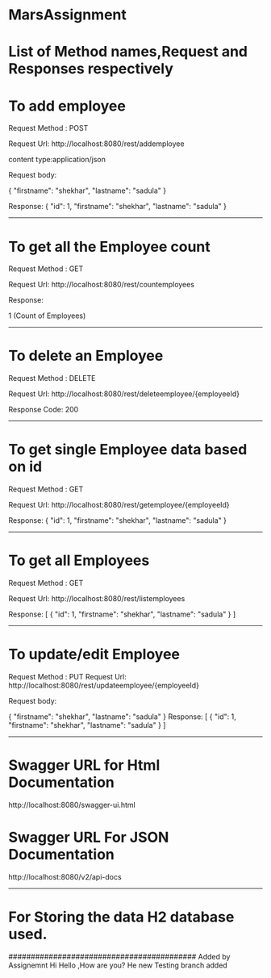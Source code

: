 # MarsAssignment

# List of Method names,Request and Responses respectively

# To add employee

Request Method : POST

Request Url: http://localhost:8080/rest/addemployee


content type:application/json

Request body:

{
  "firstname": "shekhar",
  "lastname": "sadula"
}

Response:
{
  "id": 1,
  "firstname": "shekhar",
  "lastname": "sadula"
}

*************************************************************

# To get all the Employee count

Request Method : GET

Request Url: http://localhost:8080/rest/countemployees 

Response: 

1 (Count of Employees)


*************************************************************

# To delete an Employee 

Request Method : DELETE
 
Request Url: http://localhost:8080/rest/deleteemployee/{employeeId}

Response Code: 200


*************************************************************

# To get single Employee data based on id

Request Method : GET 

Request Url: http://localhost:8080/rest/getemployee/{employeeId}

Response: 
{
  "id": 1,
  "firstname": "shekhar",
  "lastname": "sadula"
} 


*************************************************************

# To get all Employees  

Request Method : GET 

Request Url: http://localhost:8080/rest/listemployees

Response: 
[
  {
    "id": 1,
    "firstname": "shekhar",
    "lastname": "sadula"
  }
]

*************************************************************

# To update/edit Employee  

Request Method : PUT 
Request Url: http://localhost:8080/rest/updateemployee/{employeeId}

Request body:

{
  "firstname": "shekhar",
  "lastname": "sadula"
} 
Response: 
[
  {
    "id": 1,
    "firstname": "shekhar",
    "lastname": "sadula"
  }
]


*************************************************************

# Swagger URL for Html Documentation

http://localhost:8080/swagger-ui.html

#  Swagger URL For JSON  Documentation

http://localhost:8080/v2/api-docs


*************************************************************
# For Storing the data H2 database used.


##########################################
Added by Assignemnt
Hi Hello ,How are you?
He
new Testing branch added